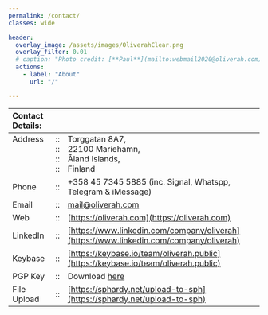 ```yaml
---
permalink: /contact/
classes: wide

header:
  overlay_image: /assets/images/OliverahClear.png
  overlay_filter: 0.01
  # caption: "Photo credit: [**Paul**](mailto:webmail2020@oliverah.com)"
  actions:
    - label: "About"
      url: "/"

---
```


| Contact Details: | | |
| :---- | :-: | :---------------- |
| Address<br /><br /><br /><br /> | ::<br />::<br />::<br />:: | Torggatan 8A7, <br />22100 Mariehamn, <br />Åland Islands, <br />Finland |
| Phone | :: | +358 45 7345 5885  (inc. Signal, Whatspp, Telegram & iMessage) |
| Email | :: | [mail@oliverah.com](mailto:webmail2020@oliverah.com) |
| Web   | :: | [https://oliverah.com](https://oliverah.com) |
| LinkedIn | :: | [https://www.linkedin.com/company/oliverah](https://www.linkedin.com/company/oliverah) |
| Keybase | :: | [https://keybase.io/team/oliverah.public](https://keybase.io/team/oliverah.public) |
| PGP Key | :: | Download [here](/assets/docs/oliverah_pgp_key.asc) |
| File Upload | :: | [https://sphardy.net/upload-to-sph](https://sphardy.net/upload-to-sph) |
